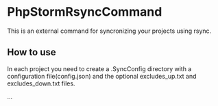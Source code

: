 PhpStormRsyncCommand
====================

This is an external command for syncronizing your projects using rsync.

## How to use

In each project you need to create a .SyncConfig directory with a configuration file(config.json)
and the optional excludes_up.txt and excludes_down.txt files.

...


